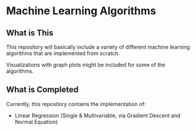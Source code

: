 # Machine Learning Algorithms

## What is This
This repository will basically include a variety of different machine learning algorithms that are implemented from scratch.

Visualizations with graph plots might be included for some of the algorithms.

## What is Completed
Currently, this repository contains the implementation of:
- Linear Regression (Single & Multivariable, via Gradient Descent and Normal Equation)
